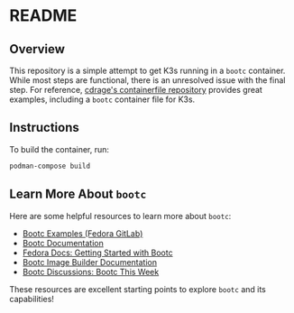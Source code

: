 # README

## Overview

This repository is a simple attempt to get K3s running in a `bootc` container. While most steps are functional, there is an unresolved issue with the final step. For reference, [cdrage's containerfile repository](https://github.com/cdrage/containerfiles) provides great examples, including a `bootc` container file for K3s.

## Instructions

To build the container, run:

```bash
podman-compose build
```

## Learn More About `bootc`

Here are some helpful resources to learn more about `bootc`:

- [Bootc Examples (Fedora GitLab)](https://gitlab.com/fedora/bootc/examples)  
- [Bootc Documentation](https://containers.github.io/bootc/)  
- [Fedora Docs: Getting Started with Bootc](https://docs.fedoraproject.org/en-US/bootc/getting-started/)  
- [Bootc Image Builder Documentation](https://github.com/osbuild/bootc-image-builder)  
- [Bootc Discussions: Bootc This Week](https://discussion.fedoraproject.org/tag/bootc-initiative)  

These resources are excellent starting points to explore `bootc` and its capabilities!
